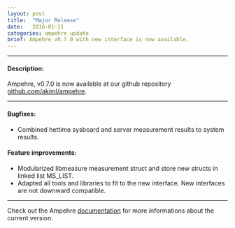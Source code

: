 ```yaml
---
layout: post
title:  "Major Release"
date:   2016-01-11
categories: ampehre update
brief: Ampehre v0.7.0 with new interface is now available.
--- 
```

---

#### Description:

Ampehre, v0.7.0 is now available at our github repository [github.com/akiml/ampehre](https://github.com/akiml/ampehre).

---

#### Bugfixes:
- Combined hettime sysboard and server measurement results to system results.

#### Feature improvements:
- Modularized libmeasure measurement struct and store new structs in linked list MS_LIST.
- Adapted all tools and libraries to fit to the new interface. New interfaces are not downward compatible.

---


Check out the Ampehre [documentation][docs] for more informations about the current version.

[docs]: {{site.baseurl}}/documentation/
